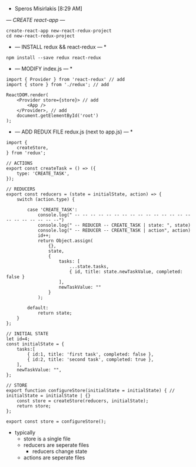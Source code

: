 * Speros Misirlakis [8:29 AM]

*— CREATE react-app —*

```
create-react-app new-react-redux-project
cd new-react-redux-project
```

* — INSTALL redux && react-redux — *

```
npm install --save redux react-redux
```

* — MODIFY index.js — *

```
import { Provider } from 'react-redux' // add
import { store } from './redux'; // add

ReactDOM.render(
    <Provider store={store}> // add
        <App />
    </Provider>, // add
    document.getElementById('root')
);
```

* — ADD REDUX FILE redux.js (next to app.js) — *

```
import {
    createStore,
} from 'redux';

// ACTIONS
export const createTask = () => ({
    type: 'CREATE_TASK',
});

// REDUCERS
export const reducers = (state = initialState, action) => {
    switch (action.type) {

        case 'CREATE_TASK':
            console.log(" -- -- -- -- -- -- -- -- -- -- -- -- -- -- -- -- -- -- -- -- -- --")
            console.log(" -- REDUCER -- CREATE_TASK | state: ", state)
            console.log(" -- REDUCER -- CREATE_TASK | action", action)
            id++;
            return Object.assign(
                {},
                state,
                { 
                    tasks: [
                        ...state.tasks, 
                        { id, title: state.newTaskValue, completed: false }
                    ],
                    newTaskValue: ""
                }
            );

        default:
            return state;
    }
};

// INITIAL STATE 
let id=4;
const initialState = { 
    tasks:[
        { id:1, title: 'first task', completed: false }, 
        { id:2, title: 'second task', completed: true },
    ], 
    newTaskValue: "",
};

// STORE
export function configureStore(initialState = initialState) { // initialState = initialState | {}
    const store = createStore(reducers, initialState);
    return store;
};

export const store = configureStore();
```

* typically
   * store is a single file
   * reducers are seperate files
      * reducers change state
   * actions are seperate files
